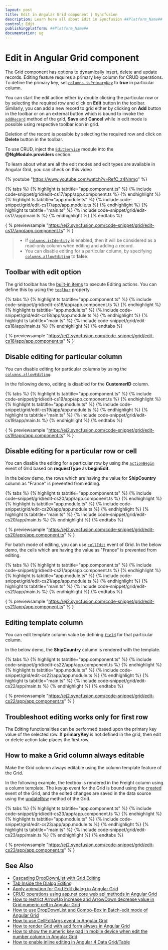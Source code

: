 ```yaml
---
layout: post
title: Edit in Angular Grid component | Syncfusion
description: Learn here all about Edit in Syncfusion ##Platform_Name## Grid component of Syncfusion Essential JS 2 and more.
control: Edit 
publishingplatform: ##Platform_Name##
documentation: ug
---
```


# Edit in Angular Grid component

The Grid component has options to dynamically insert, delete and update records.
Editing feature requires a primary key column for CRUD operations.
To define the primary key, set [`columns.isPrimaryKey`](../../api/grid/column/#isprimarykey) to **true** in particular column.

You can start the edit action either by double clicking the particular row or by selecting the required row and click on **Edit**
button in the toolbar. Similarly, you can add a new record to grid either by clicking on **Add** button in the toolbar
or on an external button which is bound to invoke the [`addRecord`](../../api/grid/edit/#addrecord) method of the grid,
**Save** and **Cancel** while in edit mode is possible using respective toolbar icon in grid.

Deletion of the record is possible by selecting the required row and click on **Delete** button in the toolbar.

To use CRUD, inject the [`EditService`](../../api/grid/edit) module into the **@NgModule.providers** section.

To learn about what are all the edit modes and edit types are available in Angular Grid, you can check on this video

{% youtube "https://www.youtube.com/watch?v=RefC_z4Nnmg" %}

{% tabs %}
{% highlight ts tabtitle="app.component.ts" %}
{% include code-snippet/grid/edit-cs17/app/app.component.ts %}
{% endhighlight %}
{% highlight ts tabtitle="app.module.ts" %}
{% include code-snippet/grid/edit-cs17/app/app.module.ts %}
{% endhighlight %}
{% highlight ts tabtitle="main.ts" %}
{% include code-snippet/grid/edit-cs17/app/main.ts %}
{% endhighlight %}
{% endtabs %}
  
{ % previewsample "https://ej2.syncfusion.com/code-snippet/grid/edit-cs17/app/app.component.ts" % }

> * If [`columns.isIdentity`](../../api/grid/column/#isidentity) is enabled,
then it will be considered as a read-only column when editing and adding a record.
> * You can disable editing for a particular column, by specifying
[`columns.allowEditing`](../../api/grid/column/#allowediting) to **false**.

## Toolbar with edit option

The grid toolbar has the [built-in items](../../toolbar/item-configuration) to execute Editing actions.
You can define this by using the [`toolbar`](../../api/grid/#toolbar) property.

{% tabs %}
{% highlight ts tabtitle="app.component.ts" %}
{% include code-snippet/grid/edit-cs18/app/app.component.ts %}
{% endhighlight %}
{% highlight ts tabtitle="app.module.ts" %}
{% include code-snippet/grid/edit-cs18/app/app.module.ts %}
{% endhighlight %}
{% highlight ts tabtitle="main.ts" %}
{% include code-snippet/grid/edit-cs18/app/main.ts %}
{% endhighlight %}
{% endtabs %}
  
{ % previewsample "https://ej2.syncfusion.com/code-snippet/grid/edit-cs18/app/app.component.ts" % }

## Disable editing for particular column

You can disable editing for particular columns by using the [`columns.allowEditing`](../../api/grid/column/#allowediting).

In the following demo, editing is disabled for the **CustomerID** column.

{% tabs %}
{% highlight ts tabtitle="app.component.ts" %}
{% include code-snippet/grid/edit-cs19/app/app.component.ts %}
{% endhighlight %}
{% highlight ts tabtitle="app.module.ts" %}
{% include code-snippet/grid/edit-cs19/app/app.module.ts %}
{% endhighlight %}
{% highlight ts tabtitle="main.ts" %}
{% include code-snippet/grid/edit-cs19/app/main.ts %}
{% endhighlight %}
{% endtabs %}
  
{ % previewsample "https://ej2.syncfusion.com/code-snippet/grid/edit-cs19/app/app.component.ts" % }

## Disable editing for a particular row or cell

You can disable the editing for a particular row by using the [`actionBegin`](../../api/grid/#actionbegin) event of Grid based on **requestType** as **beginEdit**.

In the below demo, the rows which are having the value for **ShipCountry** column as "France" is prevented from editing.

{% tabs %}
{% highlight ts tabtitle="app.component.ts" %}
{% include code-snippet/grid/edit-cs20/app/app.component.ts %}
{% endhighlight %}
{% highlight ts tabtitle="app.module.ts" %}
{% include code-snippet/grid/edit-cs20/app/app.module.ts %}
{% endhighlight %}
{% highlight ts tabtitle="main.ts" %}
{% include code-snippet/grid/edit-cs20/app/main.ts %}
{% endhighlight %}
{% endtabs %}
  
{ % previewsample "https://ej2.syncfusion.com/code-snippet/grid/edit-cs20/app/app.component.ts" % }

For batch mode of editing, you can use [`cellEdit`](../../api/grid/#celledit) event of Grid. In the below demo, the cells which are having the value as "France" is prevented from editing.

{% tabs %}
{% highlight ts tabtitle="app.component.ts" %}
{% include code-snippet/grid/edit-cs21/app/app.component.ts %}
{% endhighlight %}
{% highlight ts tabtitle="app.module.ts" %}
{% include code-snippet/grid/edit-cs21/app/app.module.ts %}
{% endhighlight %}
{% highlight ts tabtitle="main.ts" %}
{% include code-snippet/grid/edit-cs21/app/main.ts %}
{% endhighlight %}
{% endtabs %}
  
{ % previewsample "https://ej2.syncfusion.com/code-snippet/grid/edit-cs21/app/app.component.ts" % }

## Editing template column

You can edit template column value by defining [`field`](../../api/grid/column/#field) for that particular column.

In the below demo, the **ShipCountry** column is rendered with the template.

{% tabs %}
{% highlight ts tabtitle="app.component.ts" %}
{% include code-snippet/grid/edit-cs22/app/app.component.ts %}
{% endhighlight %}
{% highlight ts tabtitle="app.module.ts" %}
{% include code-snippet/grid/edit-cs22/app/app.module.ts %}
{% endhighlight %}
{% highlight ts tabtitle="main.ts" %}
{% include code-snippet/grid/edit-cs22/app/main.ts %}
{% endhighlight %}
{% endtabs %}
  
{ % previewsample "https://ej2.syncfusion.com/code-snippet/grid/edit-cs22/app/app.component.ts" % }

## Troubleshoot editing works only for first row

The Editing functionalities can be performed based upon the primary key value of the selected row.
If **primaryKey** is not defined in the grid, then edit or delete action take places the first row.

## How to make a Grid column always editable

Make the Grid column always editable using the column template feature of the Grid.

In the following example, the textbox is rendered in the Freight column using a column template. The keyup event for the Grid is bound using the [created](../../api/grid#created) event of the Grid, and the edited changes are saved in the data source using the [updateRow](../../api/grid#updaterow) method of the Grid.

{% tabs %}
{% highlight ts tabtitle="app.component.ts" %}
{% include code-snippet/grid/edit-cs23/app/app.component.ts %}
{% endhighlight %}
{% highlight ts tabtitle="app.module.ts" %}
{% include code-snippet/grid/edit-cs23/app/app.module.ts %}
{% endhighlight %}
{% highlight ts tabtitle="main.ts" %}
{% include code-snippet/grid/edit-cs23/app/main.ts %}
{% endhighlight %}
{% endtabs %}
  
{ % previewsample "https://ej2.syncfusion.com/code-snippet/grid/edit-cs23/app/app.component.ts" % }

## See Also

* [Cascading DropDownList with Grid Editing](../how-to/cascading-drop-down-list)
* [Tab Inside the Dialog Editing](../how-to/using-tab-inside-the-dialog-editing)
* [Apply animation for Grid Edit dialog in Angular Grid](https://www.syncfusion.com/forums/154544/apply-animation-for-grid-edit-dialog-in-angular-grid)
* [CRUD operations using asp.net core web api methods in Angular Grid](https://www.syncfusion.com/forums/150090/crud-operations-using-asp-net-core-web-api-methods-in-angular-grid)
* [How to restrict ArrowUp increase and ArrowDown decrease value in Grid numeric cell in Angular Grid](https://www.syncfusion.com/forums/150611/how-to-restrict-arrowup-increase-and-arrowdown-decrease-value-in-grid-numeric-cell-in)
* [How to use DropDownList and Combo-Box in Batch-edit mode of Angular Grid](https://www.syncfusion.com/forums/151968/how-to-use-dropdownlist-and-combo-box-in-batch-edit-mode-of-angular-grid)
* [How to use CellEditArgs event in Angular Grid](https://www.syncfusion.com/forums/153617/how-to-use-celleditargs-event-in-angular-grid)
* [How to render Grid with add form always in Angular Grid](https://www.syncfusion.com/forums/161716/how-to-render-grid-with-add-form-always-in-angular-grid)
* [How to show the numeric key pad in mobile device when edit the number column in Angular Grid](https://www.syncfusion.com/forums/147184/how-to-show-the-numeric-keypad-in-mobile-device-when-edit-the-number-column-in-angular-grid)
* [How to enable inline editing in Angular 4 Data Grid/Table](https://www.syncfusion.com/kb/10851/how-to-enable-inline-editing-in-angular-4-data-grid-table)